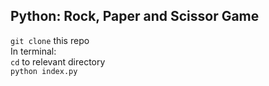## Python: Rock, Paper and Scissor Game<br>

```git clone``` this repo <br>
In terminal:<br>
```cd``` to relevant directory<br>
```python index.py```


